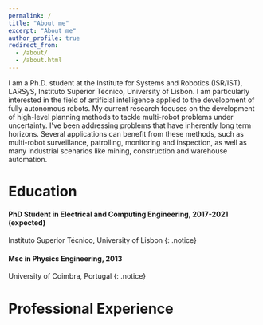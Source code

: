 ```yaml
---
permalink: /
title: "About me"
excerpt: "About me"
author_profile: true
redirect_from: 
  - /about/
  - /about.html
---
```


 I am a Ph.D. student at the Institute for Systems and Robotics (ISR/IST), LARSyS, Instituto Superior Tecnico, University of Lisbon. I am particularly interested in the field of artificial intelligence applied to the development of fully autonomous robots. My current research focuses on the development of high-level planning methods to tackle multi-robot problems under uncertainty. I've been addressing problems that have inherently long term horizons. Several applications can benefit from these methods, such as multi-robot surveillance, patrolling, monitoring and inspection, as well as many industrial scenarios like mining, construction and warehouse automation.

Education
======
#### PhD Student in Electrical and Computing Engineering, 2017-2021 (expected)
Instituto Superior Técnico, University of Lisbon
{: .notice}

#### Msc in Physics Engineering, 2013
University of Coimbra, Portugal
{: .notice}

Professional Experience
======